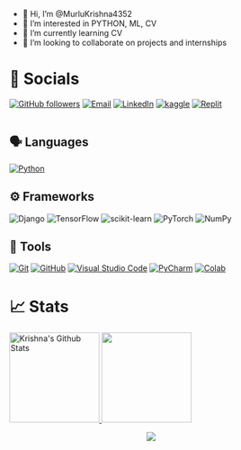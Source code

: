 - 👋 Hi, I’m @MurluKrishna4352
- 👀 I’m interested in PYTHON, ML, CV
- 🌱 I’m currently learning CV
- 💞️ I’m looking to collaborate on projects and internships


<!---
MurluKrishna4352/MurluKrishna4352 is a ✨ special ✨ repository because its `README.md` (this file) appears on your GitHub profile.
You can click the Preview link to take a look at your changes.
--->

<table>

# 🔗 Socials
[![GitHub followers](https://img.shields.io/github/followers/MurluKrishna4352?label=Follow&logoColor=yellow&style=for-the-badge)](https://github.com/MurluKrishna4352)
[![Email](https://img.shields.io/badge/Mail-004788?style=for-the-badge&logo=gmail&logoColor=white)](mailto:python.gamesaker@gmail.com)
[![LinkedIn](https://img.shields.io/badge/LinkedIn-0077B5?style=for-the-badge&logo=linkedin&logoColor=white)](https://www.linkedin.com/in/krishna-nagpal-110005218/)
[![kaggle](https://img.shields.io/badge/kaggle-31C3FF?style=for-the-badge&logo=kaggle&logoColor=white)](https://www.kaggle.com/krishna2005)
[![Replit](https://img.shields.io/badge/Replit.com-1D2021?style=for-the-badge&logo=replit&logoColor=white)](https://replit.com/@KRISHNANAGPAL5)
 

</th>
</tr>
</table>




## 🗣 Languages


[![Python](https://img.shields.io/badge/Python-Primary_Language-3776AB?style=for-the-badge&logo=python)](https://www.python.org/)


## ⚙️ Frameworks
![Django](https://img.shields.io/badge/django-%23092E20.svg?style=for-the-badge&logo=django&logoColor=white)
![TensorFlow](https://img.shields.io/badge/TensorFlow-%23FF6F00.svg?style=for-the-badge&logo=TensorFlow&logoColor=white)
![scikit-learn](https://img.shields.io/badge/scikit--learn-%23F7931E.svg?style=for-the-badge&logo=scikit-learn&logoColor=white)
![PyTorch](https://img.shields.io/badge/PyTorch-%23EE4C2C.svg?style=for-the-badge&logo=PyTorch&logoColor=white)
![NumPy](https://img.shields.io/badge/numpy-%23013243.svg?style=for-the-badge&logo=numpy&logoColor=white)

## 🔧 Tools
[![Git](https://img.shields.io/badge/Git-FF5611?style=for-the-badge&logo=git&logoColor=white)](https://git-scm.com/)
[![GitHub](https://img.shields.io/badge/GitHub-0D1117?style=for-the-badge&logo=github&logoColor=white)](https://github.com/)
[![Visual Studio Code](https://img.shields.io/badge/Visual_Studio_Code-22A6F2?style=for-the-badge&logo=visualstudio)](https://code.visualstudio.com/)
[![PyCharm](https://img.shields.io/badge/PyCharm-4C4C4C?style=for-the-badge&logo=pycharm)](https://www.jetbrains.com/pycharm/)
[![Colab](https://img.shields.io/badge/Google_Colab-FF8C0A?style=for-the-badge&logo=google%20colab&logoColor=white)](https://colab.research.google.com/)

# 📈 Stats

<p align="center">
    <div style="display: inline-block;margin: auto;">
        <a href="https://github.com/MurluKrishna4352">
            <img src="https://github-readme-stats.vercel.app/api?username=MurluKrishna4352&&show_icons=true&title_color=ffffff&icon_color=bb2acf&text_color=daf7dc&bg_color=151515" alt="Krishna's Github Stats" height="160">
    	    <img src="https://github-readme-streak-stats.herokuapp.com/?user=MurluKrishna4352&theme=onedark&count_private=true&theme=gotham" height=160>
            <!-- [![Krishna's GitHub stats](https://github-readme-stats.vercel.app/api?username=MurluKrishna4352&&show_icons=true&title_color=ffffff&icon_color=bb2acf&text_color=daf7dc&bg_color=151515)](https://github.com/MurluKrishna4352) -->
            <!-- [![Top Langs](https://github-readme-stats.vercel.app/api/top-langs/?username=MurluKrishna4352&layout=compact&theme=dark)](https://github.com/MurluKrishna4352) -->
        </a>
    </div>
</p>
<p align="center">
    <a href="https://github.com/MurluKrishna4352">
    	<img align="center" src="https://activity-graph.herokuapp.com/graph?username=MurluKrishna4352&bg_color=0C1014&color=2AA789&line=2AA790&point=fff&area=2AA789">
    </a>
</p>
